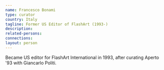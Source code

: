 ```yaml
---
name: Francesco Bonami
type: curator
country: Italy
tagline: Former US Editor of FlashArt (1993-)
description:
related-persons:
connections:
layout: person
---
```

Became US editor for FlashArt International in 1993, after curating Aperto '93 with Giancarlo Politi.
